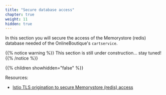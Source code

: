 ```yaml
---
title: "Secure database access"
chapter: true
weight: 11
hidden: true
---
```

In this section you will secure the access of the Memorystore (redis) database needed of the OnlineBoutique's `cartservice`.

{{% notice warning %}}
This section is still under construction... stay tuned!
{{% /notice %}}

{{% children showhidden="false" %}}

Resources:
- [Istio TLS origination to secure Memorystore (redis) access](https://alwaysupalwayson.com/istio-tls-origination/)